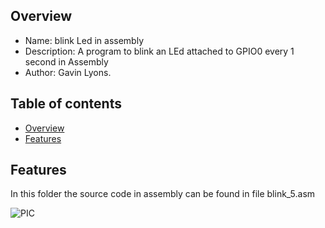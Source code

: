 
Overview
--------------------------------------------
* Name: blink Led in assembly
* Description: A program to blink an LEd attached to GPIO0 every 1 second in Assembly
* Author: Gavin Lyons.

Table of contents
---------------------------

  * [Overview](#overview)
  * [Features](#features)


Features
----------------------

In this folder the source code in assembly can be found in file blink_5.asm


![PIC](https://github.com/gavinlyonsrepo/pic_12F675_projects/blob/master/images/blink.jpg)


